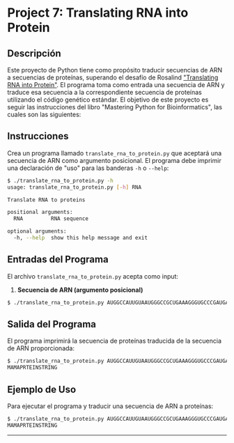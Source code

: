 # Project 7: Translating RNA into Protein

## Descripción

Este proyecto de Python tiene como propósito traducir secuencias de ARN a secuencias de proteínas, superando el desafío de Rosalind ["Translating RNA into Protein"](https://rosalind.info/problems/prot/). El programa toma como entrada una secuencia de ARN y traduce esa secuencia a la correspondiente secuencia de proteínas utilizando el código genético estándar. El objetivo de este proyecto es seguir las instrucciones del libro "Mastering Python for Bioinformatics", las cuales son las siguientes:

## Instrucciones

Crea un programa llamado `translate_rna_to_protein.py` que aceptará una secuencia de ARN como argumento posicional. El programa debe imprimir una declaración de "uso" para las banderas `-h` o `--help`:

```sh
$ ./translate_rna_to_protein.py -h
usage: translate_rna_to_protein.py [-h] RNA

Translate RNA to proteins

positional arguments:
  RNA         RNA sequence

optional arguments:
  -h, --help  show this help message and exit
```

## Entradas del Programa

El archivo `translate_rna_to_protein.py` acepta como input:

1. **Secuencia de ARN (argumento posicional)**

```sh
$ ./translate_rna_to_protein.py AUGGCCAUUGUAAUGGGCCGCUGAAAGGGUGCCCGAUGACUGAAGGUUUGGGAUCCCG
```

## Salida del Programa

El programa imprimirá la secuencia de proteínas traducida de la secuencia de ARN proporcionada:

```sh
$ ./translate_rna_to_protein.py AUGGCCAUUGUAAUGGGCCGCUGAAAGGGUGCCCGAUGACUGAAGGUUUGGGAUCCCG
MAMAPRTEINSTRING
```

## Ejemplo de Uso

Para ejecutar el programa y traducir una secuencia de ARN a proteínas:

```sh
$ ./translate_rna_to_protein.py AUGGCCAUUGUAAUGGGCCGCUGAAAGGGUGCCCGAUGACUGAAGGUUUGGGAUCCCG
MAMAPRTEINSTRING
```

---
